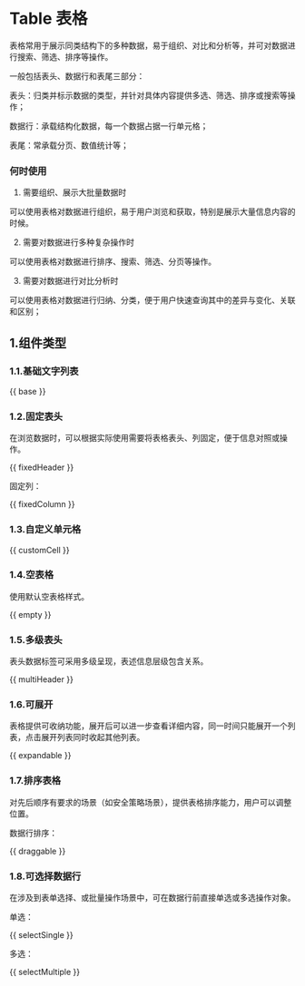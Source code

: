 # Table 表格

表格常用于展示同类结构下的多种数据，易于组织、对比和分析等，并可对数据进行搜索、筛选、排序等操作。

一般包括表头、数据行和表尾三部分：<br>

表头：归类并标示数据的类型，并针对具体内容提供多选、筛选、排序或搜索等操作；

数据行：承载结构化数据，每一个数据占据一行单元格；

表尾：常承载分页、数值统计等；


### 何时使用

1. 需要组织、展示大批量数据时

可以使用表格对数据进行组织，易于用户浏览和获取，特别是展示大量信息内容的时候。

2. 需要对数据进行多种复杂操作时

可以使用表格对数据进行排序、搜索、筛选、分页等操作。

3. 需要对数据进行对比分析时

可以使用表格对数据进行归纳、分类，便于用户快速查询其中的差异与变化、关联和区别；

## 1.组件类型

### 1.1.基础文字列表

{{ base }}

### 1.2.固定表头

在浏览数据时，可以根据实际使用需要将表格表头、列固定，便于信息对照或操作。

{{ fixedHeader }}

固定列：

{{ fixedColumn }}

### 1.3.自定义单元格

{{ customCell }}

### 1.4.空表格

使用默认空表格样式。

{{ empty }}

### 1.5.多级表头

表头数据标签可采用多级呈现，表述信息层级包含关系。

{{ multiHeader }}

### 1.6.可展开

表格提供可收纳功能，展开后可以进一步查看详细内容，同一时间只能展开一个列表，点击展开列表同时收起其他列表。

{{ expandable }}

### 1.7.排序表格

对先后顺序有要求的场景（如安全策略场景），提供表格排序能力，用户可以调整位置。

数据行排序：

{{ draggable }}

### 1.8.可选择数据行

在涉及到表单选择、或批量操作场景中，可在数据行前直接单选或多选操作对象。

单选：

{{ selectSingle }}

多选：

{{ selectMultiple }}

